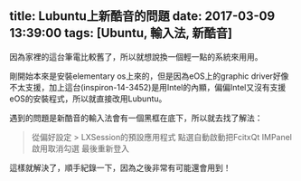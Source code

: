 title: Lubuntu上新酷音的問題
date: 2017-03-09 13:39:00
tags: [Ubuntu, 輸入法, 新酷音]
---
因為家裡的這台筆電比較舊了，所以就想說換一個輕一點的系統來用用。

剛開始本來是安裝elementary os上來的，但是因為eOS上的graphic driver好像不太支援，加上這台(inspiron-14-3452)是用Intel的內顯，偏偏Intel又沒有支援eOS的安裝程式，所以就直接改用Lubuntu。

遇到的問題是新酷音的輸入法會有一個黑框在底下，所以就去找了解法：

> 從偏好設定 > LXSession的預設應用程式 
> 點選自動啟動把FcitxQt IMPanel啟用取消勾選 
> 最後重新登入

這樣就解決了，順手紀錄一下，因為之後非常有可能還會用到！
